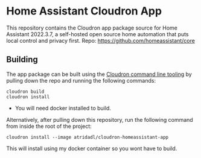 #  Home Assistant Cloudron App

This repository contains the Cloudron app package source for Home Assistant 2022.3.7, a self-hosted open source home automation that puts local control and privacy first.
Repo: https://github.com/homeassistant/core

## Building

The app package can be built using the [Cloudron command line tooling](https://cloudron.io/references/cli.html) by pulling down the repo and running the following commands:

```
cloudron build
cloudron install
```

* You will need docker installed to build.

Alternatively, after pulling down this repository, run the following command from inside the root of the project:
```
cloudron install --image atridadl/cloudron-homeassistant-app
```
This will install using my docker container so you wont have to build.
